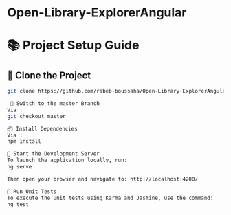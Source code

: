 # Open-Library-ExplorerAngular
# 📚 Project Setup Guide

## 🔁 Clone the Project

```bash
git clone https://github.com/rabeb-boussaha/Open-Library-ExplorerAngular.git

 🌿 Switch to the master Branch
Via :
git checkout master

📦 Install Dependencies
Via : 
npm install

🚀 Start the Development Server
To launch the application locally, run:
ng serve

Then open your browser and navigate to: http://localhost:4200/

🧪 Run Unit Tests
To execute the unit tests using Karma and Jasmine, use the command:
ng test


